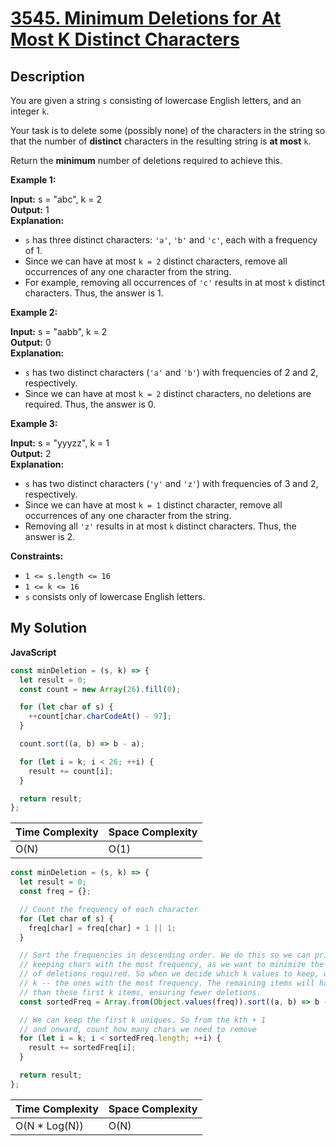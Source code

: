 # [3545. Minimum Deletions for At Most K Distinct Characters](https://leetcode.com/problems/minimum-deletions-for-at-most-k-distinct-characters)

## Description

You are given a string `s` consisting of lowercase English letters, and an integer `k`.

Your task is to delete some (possibly none) of the characters in the string so that the number of **distinct** characters in the resulting string is **at most** `k`.

Return the **minimum** number of deletions required to achieve this.

**Example 1:**

**Input:** s = "abc", k = 2  
**Output:** 1  
**Explanation:**

- `s` has three distinct characters: `'a'`, `'b'` and `'c'`, each with a frequency of 1.
- Since we can have at most `k = 2` distinct characters, remove all occurrences of any one character from the string.
- For example, removing all occurrences of `'c'` results in at most `k` distinct characters. Thus, the answer is 1.

**Example 2:**

**Input:** s = "aabb", k = 2  
**Output:** 0  
**Explanation:**

- `s` has two distinct characters (`'a'` and `'b'`) with frequencies of 2 and 2, respectively.
- Since we can have at most `k = 2` distinct characters, no deletions are required. Thus, the answer is 0.

**Example 3:**

**Input:** s = "yyyzz", k = 1  
**Output:** 2  
**Explanation:**

- `s` has two distinct characters (`'y'` and `'z'`) with frequencies of 3 and 2, respectively.
- Since we can have at most `k = 1` distinct character, remove all occurrences of any one character from the string.
- Removing all `'z'` results in at most `k` distinct characters. Thus, the answer is 2.

**Constraints:**

- `1 <= s.length <= 16`
- `1 <= k <= 16`
- `s` consists only of lowercase English letters.

## My Solution

**JavaScript**

```js
const minDeletion = (s, k) => {
  let result = 0;
  const count = new Array(26).fill(0);

  for (let char of s) {
    ++count[char.charCodeAt() - 97];
  }

  count.sort((a, b) => b - a);

  for (let i = k; i < 26; ++i) {
    result += count[i];
  }

  return result;
};
```

| Time Complexity | Space Complexity |
| --------------- | ---------------- |
| O(N)            | O(1)             |

```js
const minDeletion = (s, k) => {
  let result = 0;
  const freq = {};

  // Count the frequency of each character
  for (let char of s) {
    freq[char] = freq[char] + 1 || 1;
  }

  // Sort the frequencies in descending order. We do this so we can prioritize
  // keeping chars with the most frequency, as we want to minimize the number
  // of deletions required. So when we decide which k values to keep, we pick the first
  // k -- the ones with the most frequency. The remaining items will have smaller frequencies
  // than these first k items, ensuring fewer deletions.
  const sortedFreq = Array.from(Object.values(freq)).sort((a, b) => b - a);

  // We can keep the first k uniques. So from the kth + 1
  // and onward, count how many chars we need to remove
  for (let i = k; i < sortedFreq.length; ++i) {
    result += sortedFreq[i];
  }

  return result;
};
```

| Time Complexity | Space Complexity |
| --------------- | ---------------- |
| O(N \* Log(N))  | O(N)             |
